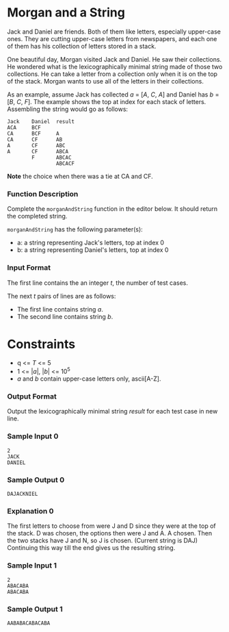 # Morgan and a String

Jack and Daniel are friends. Both of them like letters, especially upper-case ones. 
They are cutting upper-case letters from newspapers, and each one of them has his collection of letters stored in a stack.

One beautiful day, Morgan visited Jack and Daniel. He saw their collections. He wondered what is the lexicographically minimal string made of those two collections. He can take a letter from a collection only when it is on the top of the stack. Morgan wants to use all of the letters in their collections.

As an example, assume Jack has collected _a_ = [_A_, _C_, _A_] and Daniel has _b_ = [_B_, _C_, _F_]. The example shows the top at index for each stack of letters. Assembling the string would go as follows:

```
Jack	Daniel	result
ACA	    BCF
CA	    BCF	    A
CA	    CF	    AB
A	    CF	    ABC
A	    CF	    ABCA
    	F	    ABCAC
    		    ABCACF
```
**Note** the choice when there was a tie at CA and CF.

### Function Description

Complete the `morganAndString` function in the editor below. It should return the completed string.

`morganAndString` has the following parameter(s):

* a: a string representing Jack's letters, top at index 0
* b: a string representing Daniel's letters, top at index 0

### Input Format

The first line contains the an integer _t_, the number of test cases.

The next _t_ pairs of lines are as follows: 
- The first line contains string _a_.
- The second line contains string _b_.

# Constraints

* q <= _T_ <= 5
* 1 <= |_a_|, |_b_| <= 10<sup>5</sup>
* _a_ and _b_ contain upper-case letters only, ascii[A-Z].

### Output Format

Output the lexicographically minimal string _result_ for each test case in new line.

### Sample Input 0
```
2
JACK
DANIEL
```

### Sample Output 0
```
DAJACKNIEL
```

### Explanation 0

The first letters to choose from were J and D since they were at the top of the stack. D was chosen, the options then were J and A. A chosen. Then the two stacks have J and N, so J is chosen. (Current string is DAJ) Continuing this way till the end gives us the resulting string.

### Sample Input 1
```
2
ABACABA
ABACABA
```

### Sample Output 1
```
AABABACABACABA
```